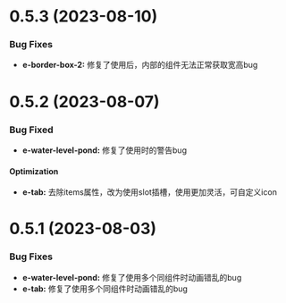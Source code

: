 <!--
 * @Autor: costa
 * @Date: 2023-08-03 13:35:33
 * @LastEditors: costa
 * @LastEditTime: 2023-08-10 13:55:17
 * @Description: 
 * @Copyright: © 2023 by costa. All rights reserved.
-->
# 0.5.3 (2023-08-10)

### Bug Fixes

* **e-border-box-2:** 修复了使用后，内部的组件无法正常获取宽高bug

# 0.5.2 (2023-08-07)

### Bug Fixed

* **e-water-level-pond:** 修复了使用时的警告bug

#### Optimization

* **e-tab:** 去除items属性，改为使用slot插槽，使用更加灵活，可自定义icon


# 0.5.1 (2023-08-03)

### Bug Fixes

* **e-water-level-pond:** 修复了使用多个同组件时动画错乱的bug
* **e-tab:** 修复了使用多个同组件时动画错乱的bug